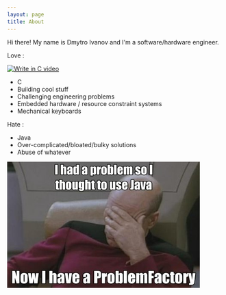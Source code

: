 ```yaml
---
layout: page
title: About
---
```


Hi there! My name is Dmytro Ivanov and I'm a software/hardware engineer.

Love :

[![Write in C video](http://img.youtube.com/vi/XHosLhPEN3k/3.jpg)](http://www.youtube.com/watch?v=XHosLhPEN3k "Write in C")

- C
- Building cool stuff
- Challenging engineering problems
- Embedded hardware / resource constraint systems
- Mechanical keyboards

Hate :

- Java
- Over-complicated/bloated/bulky solutions
- Abuse of whatever

![problem_factory_in_java](/public/about_problem_factory.jpeg)